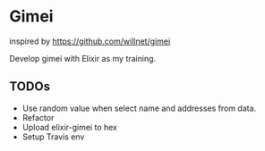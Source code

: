 Gimei
=====

inspired by https://github.com/willnet/gimei

Develop gimei with Elixir as my training.

## TODOs
- Use random value when select name and addresses from data.
- Refactor
- Upload elixir-gimei to hex
- Setup Travis env
